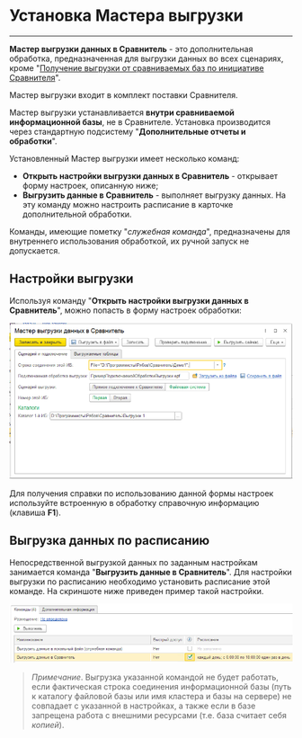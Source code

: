 # Установка Мастера выгрузки
---
**Мастер выгрузки данных в Сравнитель** - это дополнительная обработка, предназначенная для выгрузки данных во всех сценариях, кроме "[Получение выгрузки от сравниваемых баз по инициативе Сравнителя](from-comparator.md)".

Мастер выгрузки входит в комплект поставки Сравнителя.

Мастер выгрузки устанавливается **внутри сравниваемой информационной базы**, не в Сравнителе. Установка производится через стандартную подсистему "**Дополнительные отчеты и обработки**".

Установленный Мастер выгрузки имеет несколько команд:

- **Открыть настройки выгрузки данных в Сравнитель** - открывает форму настроек, описанную ниже;
- **Выгрузить данные в Сравнитель** - выполняет выгрузку данных. На эту команду можно настроить расписание в карточке дополнительной обработки.

Команды, имеющие пометку "*служебная команда*", предназначены для внутреннего использования обработкой, их ручной запуск не допускается.

## Настройки выгрузки
Используя команду "**Открыть настройки выгрузки данных в Сравнитель**", можно попасть в форму настроек обработки:

![Форма настроек обработки](wizard-install_img/wizard-settings.png)

Для получения справки по использованию данной формы настроек используйте встроенную в обработку справочную информацию (клавиша **F1**).

## Выгрузка данных по расписанию
Непосредственной выгрузкой данных по заданным настройкам занимается команда "**Выгрузить данные в Сравнитель**". Для настройки выгрузки по расписанию необходимо установить расписание этой команде. На скриншоте ниже приведен пример такой настройки.

![Пример настройки расписания выгрузки](wizard-install_img/schedule.png)

> *Примечание*. Выгрузка указанной командой не будет работать, если фактическая строка соединения информационной базы (путь к каталогу файловой базы или имя кластера и базы на сервере) не совпадает с указанной в настройках, а также если в базе запрещена работа с внешними ресурсами (т.е. база считает себя *копией*).